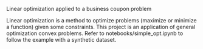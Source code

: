 Linear optimization applied to a business coupon problem

Linear optimization is a method to optimize problems (maximize or minimize a function) given some constraints. This project is an application of general optimization convex problems. Refer to notebooks/simple_opt.ipynb to follow the example with a synthetic dataset.
